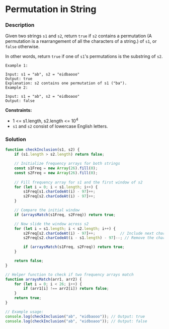 # Permutation in String

### Description

Given two strings `s1` and `s2`, return `true` if `s2` contains a permutation (A permutation is a rearrangement of all the characters of a string.) of `s1`, or `false` otherwise.

In other words, return `true` if one of `s1`'s permutations is the substring of `s2`.

```
Example 1:

Input: s1 = "ab", s2 = "eidbaooo"
Output: true
Explanation: s2 contains one permutation of s1 ("ba").
Example 2:

Input: s1 = "ab", s2 = "eidboaoo"
Output: false
```

**Constraints:**

- 1 <= s1.length, s2.length <= 10<sup>4</sup>
- `s1` and `s2` consist of lowercase English letters.

### Solution

```javascript
function checkInclusion(s1, s2) {
    if (s1.length > s2.length) return false;

    // Initialize frequency arrays for both strings
    const s1Freq = new Array(26).fill(0);
    const s2Freq = new Array(26).fill(0);
    
    // Fill frequency array for s1 and the first window of s2
    for (let i = 0; i < s1.length; i++) {
        s1Freq[s1.charCodeAt(i) - 97]++;
        s2Freq[s2.charCodeAt(i) - 97]++;
    }

    // Compare the initial window
    if (arraysMatch(s1Freq, s2Freq)) return true;

    // Now slide the window across s2
    for (let i = s1.length; i < s2.length; i++) {
        s2Freq[s2.charCodeAt(i) - 97]++;           // Include next character in window
        s2Freq[s2.charCodeAt(i - s1.length) - 97]--; // Remove the character going out of the window

        if (arraysMatch(s1Freq, s2Freq)) return true;
    }

    return false;
}

// Helper function to check if two frequency arrays match
function arraysMatch(arr1, arr2) {
    for (let i = 0; i < 26; i++) {
        if (arr1[i] !== arr2[i]) return false;
    }
    return true;
}

// Example usage:
console.log(checkInclusion("ab", "eidbaooo")); // Output: true
console.log(checkInclusion("ab", "eidboaoo")); // Output: false
```
